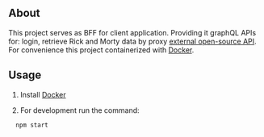 ## About

This project serves as BFF for client application. Providing it graphQL APIs for: login, retrieve Rick and Morty data by proxy [external open-source API](https://rickandmortyapi.com/documentation/#graphql). For convenience this project containerized with [Docker](https://www.docker.com/get-started).

## Usage

1. Install [Docker](https://docs.docker.com/engine/install//)

2. For development run the command:
```
  npm start
```
